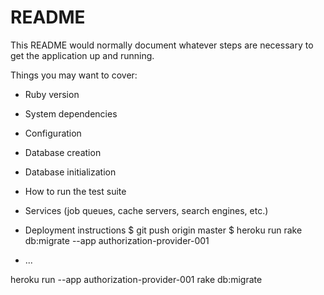 # README

This README would normally document whatever steps are necessary to get the
application up and running.

Things you may want to cover:

* Ruby version

* System dependencies

* Configuration

* Database creation

* Database initialization

* How to run the test suite

* Services (job queues, cache servers, search engines, etc.)

* Deployment instructions
  $ git push origin master
  $ heroku run rake db:migrate --app authorization-provider-001


* ...

heroku run --app authorization-provider-001 rake db:migrate
